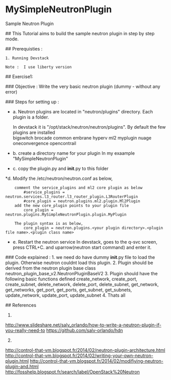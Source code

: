 # MySimpleNeutronPlugin
Sample Neutron Plugin  

## This Tutorial aims to build the sample neutron plugin in step by step mode. 

## Prerequisties :

	1. Running Devstack

	Note :  I use liberty version

## Exercise1:

### Objective : Write the very basic neutron plugin (dummy - without any error)

### Steps for setting up : 

 * a.  Neutron plugins are located in  "neutron/plugins" directory. Each plugin is a folder. 
 
 	 In devstack it is "/opt/stack/neutron/neutron/plugins". By default the few plugins are installed   
 	  bigswitch  brocade  common  embrane  hyperv  ml2  myplugin  nuage  oneconvergence  opencontrail    
 	    
 	    
 * b.  create a directory name for your plugin 
 	 In my exaample "MySimpleNeutronPlugin"
 	 
* c.  copy the plugin.py and __init__.py to this folder
 
 *d.  Modify the /etc/neutron/neutron.conf as below,
 
 		comment the service_plugins and ml2 core plugin as below
 			#service_plugins = neutron.services.l3_router.l3_router_plugin.L3RouterPlugin
 			#core_plugin = neutron.plugins.ml2.plugin.Ml2Plugin
 		add the new core_plugin points to your plugin file
 			core_plugin = neutron.plugins.MySimpleNeutronPlugin.plugin.MyPlugin

 		The plugin syntax is as below,
 			core_plugin = neutron.plugins.<your plugin directory>.<plugin file name>.<plugin class name>

 * e.  Restart the neutron service 
 		In devstack, goes to the q-svc screen, press CTRL+C. and uparrow(neutron start command) and enter it.


 ### Code explained :
 	1. we need do have dummy __init__.py file to load the plugin. Otherwise neutron couldnt load this plugin.
 	2. Plugin should be derived from the neutron plugin base class neutron_plugin_base_v2.NeutronPluginBaseV2
 	3. Plugin should have the following basic functions defined
 		create_network, create_port, create_subnet, delete_network, delete_port, delete_subnet, get_network, get_networks, get_port, get_ports, get_subnet, get_subnets, update_network, update_port, update_subnet
 	4. Thats all



## References

1)

http://www.slideshare.net/salv_orlando/how-to-write-a-neutron-plugin-if-you-really-need-to
https://github.com/salv-orlando/hdn

2)
http://control-that-vm.blogspot.fr/2014/02/neutron-plugin-architecture.html
http://control-that-vm.blogspot.fr/2014/02/writing-your-own-neutron-plugin.html
http://control-that-vm.blogspot.fr/2014/02/modifiying-neutron-plugin-and.html
http://fosshelp.blogspot.fr/search/label/OpenStack%20Neutron
